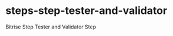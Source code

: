 steps-step-tester-and-validator
===============================

Bitrise Step Tester and Validator Step


